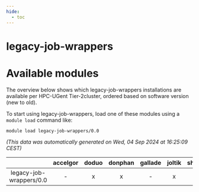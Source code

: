 ```yaml
---
hide:
  - toc
---
```


legacy-job-wrappers
===================

# Available modules


The overview below shows which legacy-job-wrappers installations are available per HPC-UGent Tier-2cluster, ordered based on software version (new to old).

To start using legacy-job-wrappers, load one of these modules using a `module load` command like:

```shell
module load legacy-job-wrappers/0.0
```

*(This data was automatically generated on Wed, 04 Sep 2024 at 16:25:09 CEST)*  

| |accelgor|doduo|donphan|gallade|joltik|shinx|skitty|
| :---: | :---: | :---: | :---: | :---: | :---: | :---: | :---: |
|legacy-job-wrappers/0.0|-|x|x|-|x|-|-|

